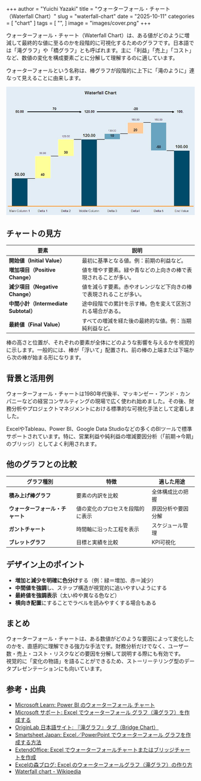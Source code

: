 +++
author = "Yuichi Yazaki"
title = "ウォーターフォール・チャート（Waterfall Chart）"
slug = "waterfall-chart"
date = "2025-10-11"
categories = [
    "chart"
]
tags = [
    "",
]
image = "images/cover.png"
+++

ウォーターフォール・チャート（Waterfall Chart）は、ある値がどのように増減して最終的な値に至るのかを段階的に可視化するためのグラフです。日本語では「滝グラフ」や「橋グラフ」とも呼ばれます。主に「利益」「売上」「コスト」など、数値の変化を構成要素ごとに分解して理解するのに適しています。

ウォーターフォールという名称は、棒グラフが段階的に上下に「滝のように」連なって見えることに由来します。


<!--more-->

![](images/mainvisual.jpg)

## チャートの見方

| 要素 | 説明 |
|------|------|
| **開始値（Initial Value）** | 最初に基準となる値。例：前期の利益など。 |
| **増加項目（Positive Change）** | 値を増やす要素。緑や青などの上向きの棒で表現されることが多い。 |
| **減少項目（Negative Change）** | 値を減らす要素。赤やオレンジなど下向きの棒で表現されることが多い。 |
| **中間小計（Intermediate Subtotal）** | 途中段階での累計を示す棒。色を変えて区別される場合がある。 |
| **最終値（Final Value）** | すべての増減を経た後の最終的な値。例：当期純利益など。 |

棒の高さと位置が、それぞれの要素が全体にどのような影響を与えるかを視覚的に示します。一般的には、棒が「浮いて」配置され、前の棒の上端または下端から次の棒が始まる形になります。



## 背景と活用例

ウォーターフォール・チャートは1980年代後半、マッキンゼー・アンド・カンパニーなどの経営コンサルティングの現場で広く使われ始めました。その後、財務分析やプロジェクトマネジメントにおける標準的な可視化手法として定着しました。

ExcelやTableau、Power BI、Google Data Studioなどの多くのBIツールで標準サポートされています。特に、営業利益や純利益の増減要因分析（「前期→今期」のブリッジ）としてよく利用されます。



## 他のグラフとの比較

| グラフ種別 | 特徴 | 適した用途 |
|-------------|------|-------------|
| **積み上げ棒グラフ** | 要素の内訳を比較 | 全体構成比の把握 |
| **ウォーターフォール・チャート** | 値の変化のプロセスを段階的に表示 | 原因分析や要因分解 |
| **ガントチャート** | 時間軸に沿った工程を表示 | スケジュール管理 |
| **ブレットグラフ** | 目標と実績を比較 | KPI可視化 |



## デザイン上のポイント

- **増加と減少を明確に色分け**する（例：緑＝増加、赤＝減少）  
- **中間値を強調**し、ステップ構造が視覚的に追いやすいようにする  
- **最終値を強調表示**（太い枠や異なる色など）  
- **横向き配置**にすることでラベルを読みやすくする場合もある  




## まとめ

ウォーターフォール・チャートは、ある数値がどのような要因によって変化したのかを、直感的に理解できる強力な手法です。財務分析だけでなく、ユーザー数・売上・コスト・リスクなどの要因を分解して説明する際にも有効です。  
視覚的に「変化の物語」を語ることができるため、ストーリーテリング型のデータプレゼンテーションにも向いています。



## 参考・出典

- [Microsoft Learn: Power BI のウォーターフォール チャート](https://learn.microsoft.com/ja-jp/power-bi/visuals/power-bi-visualization-waterfall-charts)
- [Microsoft サポート: Excel でウォーターフォール グラフ（滝グラフ）を作成する](https://support.microsoft.com/ja-jp/office/%E3%82%A6%E3%82%A9%E3%83%BC%E3%82%BF%E3%83%BC%E3%83%95%E3%82%A9%E3%83%BC%E3%83%AB%E5%9B%B3%E3%81%AE%E4%BD%9C%E6%88%90-8de1ece4-ff21-4d37-acd7-546f5527f185)
- [OriginLab 日本語サイト: 『滝グラフ』タブ（Bridge Chart）](https://www.originlab.com/doc/ja/Origin-Help/PD-Dialog-BridgeChart-Tab)
- [Smartsheet Japan: Excel／PowerPoint でウォーターフォール グラフを作成する方法](https://jp.smartsheet.com/how-create-waterfall-chart-excel)
- [ExtendOffice: Excel でウォーターフォールチャートまたはブリッジチャートを作成](https://ja.extendoffice.com/excel/excel-charts/excel-waterfall-chart.html)
- [Excelの森ブログ: Excel のウォーターフォールグラフ（滝グラフ）の作り方](https://www.excel-no-mori-blog.jp/?p=20582)
- [Waterfall chart - Wikipedia](https://en.wikipedia.org/wiki/Waterfall_chart)